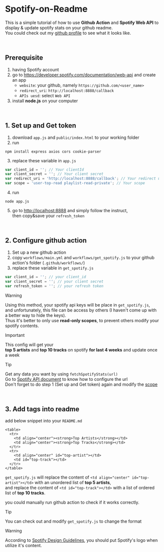 # Spotify-on-Readme

This is a simple tutorial of how to use **Github Action** and **Spotify Web API** to display & update spotify stats on your github readme.  
You could check out my [github profile](https://github.com/Tanimal19) to see what it looks like.

<br>

## Prerequisite

1. having Spotify account
2. go to <https://developer.spotify.com/documentation/web-api> and create an app
   - `website`: your github, namely `https://github.com/<user_name>`
   - `redirect_uri`: `http://localhost:8888/callback`
   - `APIs uesd`: select `Web API`
3. install **node.js** on your computer

<br>

## 1. Set up and Get token

1. download `app.js` and `public/index.html` to your working folder
2. run
```
npm install express axios cors cookie-parser
```
3. replace these variable in `app.js`
```js
var client_id = ''; // Your clientId
var client_secret = ''; // Your client secret
var redirect_uri = 'http://localhost:8888/callback'; // Your redirect uri
var scope = 'user-top-read playlist-read-private'; // Your scope
```

4. run
```
node app.js
```
5. go to <http://localhost:8888> and simply follow the instruct,  
   then copy&save your `refresh_token` 

<br>

## 2. Configure github action

1. Set up a new github action
2. copy `workflows/main.yml` and `workflows/get_spotify.js` to your github action's folder (`.github/workflows/`)
3. replace these variable in `get_spotify.js`
```js
var client_id = ''; // your client_id
var client_secret = ''; // your client secret
var refresh_token = ''; // your refresh token
```

> [!WARNING]
> Using this method, your spotify api keys will be place in `get_spotify.js`,  
> and unfortunately, this file can be access by others (I haven't come up with a better way to hide the keys).  
> Thus it's better to only use **read-only scopes**, to prevent others modify your spotify contents.

> [!IMPORTANT]
> This config will get your  
> **top 5 artists** and **top 10 tracks** on spotify **for last 4 weeks**
> and update once a week

> [!TIP]
> Get any data you want by using `fetchSpotifyStats(url)`  
> Go to [Spotify API document](https://developer.spotify.com/documentation/web-api/reference/get-users-top-artists-and-tracks) to know how to configure the url  
> Don't forget to do step 1 (Set up and Get token) again and modify the [scope](https://developer.spotify.com/documentation/web-api/concepts/scopes)

<br>

## 3. Add tags into readme

add below snippet into your `README.md`
```
<table>
  <tr>
    <td align="center"><strong>Top Artists</strong></td>
    <td align="center"><strong>Top Tracks</strong></td>
  </tr>
  <tr>
    <td align="center" id="top-artist"></td>
    <td id="top-track"></td>
  </tr>
</table>
```
`get_spotify.js` will replace the content of `<td align="center" id="top-artist"></td>` with an unordered list of **top 5 artists**,  
and replace the content of `<td id="top-track"></td>` with a list of ordered list of **top 10 tracks**.  

you could manually run github action to check if it works correctly.

> [!TIP]
> You can check out and modify `get_spotify.js` to change the format

> [!WARNING]
> According to [Spotify Design Guidelines](https://developer.spotify.com/documentation/design), you should put Spotify's logo when utilize it's content.
